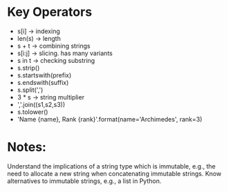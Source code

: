 # Key Operators
- s[i] -> indexing
- len(s) -> length
- s + t -> combining strings
- s[i:j] -> slicing.  has many variants
- s in t -> checking substring
- s.strip()
- s.startswith(prefix)
- s.endswith(suffix)
- s.split(',')
- 3 * s -> string multiplier
- ','.join((s1,s2,s3))
- s.tolower()
- 'Name {name}, Rank {rank}'.format(name='Archimedes', rank=3)

# Notes:
Understand the implications of a string type which is immutable, e.g., the need to allocate a
new string when concatenating immutable strings. Know alternatives to immutable strings,
e.g., a list in Python.